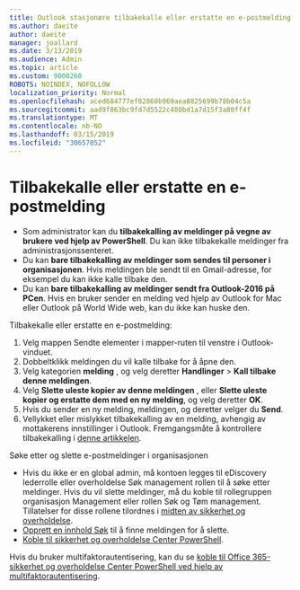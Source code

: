 ```yaml
---
title: Outlook stasjonære tilbakekalle eller erstatte en e-postmelding
ms.author: daeite
author: daeite
manager: joallard
ms.date: 3/13/2019
ms.audience: Admin
ms.topic: article
ms.custom: 9000260
ROBOTS: NOINDEX, NOFOLLOW
localization_priority: Normal
ms.openlocfilehash: aced684777ef82860b969aea8825699b78b04c5a
ms.sourcegitcommit: aad9f863bc9fd7d5522c480bd1a7d15f3a80ff4f
ms.translationtype: MT
ms.contentlocale: nb-NO
ms.lasthandoff: 03/15/2019
ms.locfileid: "30657052"
---
```

# <a name="recall-or-replace-an-email-message"></a>Tilbakekalle eller erstatte en e-postmelding

- Som administrator kan du **tilbakekalling av meldinger på vegne av brukere ved hjelp av PowerShell**. Du kan ikke tilbakekalle meldinger fra administrasjonssenteret.
- Du kan **bare tilbakekalling av meldinger som sendes til personer i organisasjonen**. Hvis meldingen ble sendt til en Gmail-adresse, for eksempel du kan ikke kalle tilbake den.
- Du kan **bare tilbakekalling av meldinger sendt fra Outlook-2016 på PCen**. Hvis en bruker sender en melding ved hjelp av Outlook for Mac eller Outlook på World Wide web, kan du ikke kan huske den.

Tilbakekalle eller erstatte en e-postmelding:

1. Velg mappen Sendte elementer i mapper-ruten til venstre i Outlook-vinduet.
1. Dobbeltklikk meldingen du vil kalle tilbake for å åpne den.
1. Velg kategorien **melding** , og velg deretter **Handlinger** > **Kall tilbake denne meldingen**.
1. Velg **Slette uleste kopier av denne meldingen** , eller **Slette uleste kopier og erstatte dem med en ny melding**, og velg deretter **OK**.
1. Hvis du sender en ny melding, meldingen, og deretter velger du **Send**.
1. Vellykket eller mislykket tilbakekalling av en melding, avhengig av mottakerens innstillinger i Outlook. Fremgangsmåte å kontrollere tilbakekalling i [denne artikkelen](https://support.office.com/article/35027f88-d655-4554-b4f8-6c0729a723a0).

Søke etter og slette e-postmeldinger i organisasjonen

- Hvis du ikke er en global admin, må kontoen legges til eDiscovery lederrolle eller overholdelse Søk management rollen til å søke etter meldinger. Hvis du vil slette meldinger, må du koble til rollegruppen organisasjon Management eller rollen Søk og Tøm management. Tillatelser for disse rollene tilordnes i [midten av sikkerhet og overholdelse](https://go.microsoft.com/fwlink/?linkid=2083731).
- [Opprett en innhold Søk](https://docs.microsoft.com/office365/securitycompliance/content-search) til å finne meldingen for å slette.
- [Koble til sikkerhet og overholdelse Center PowerShell](https://docs.microsoft.com/powershell/exchange/office-365-scc/connect-to-scc-powershell/connect-to-scc-powershell?view=exchange-ps).

Hvis du bruker multifaktorautentisering, kan du se [koble til Office 365-sikkerhet og overholdelse Center PowerShell ved hjelp av multifaktorautentisering](https://docs.microsoft.com/powershell/exchange/office-365-scc/connect-to-scc-powershell/mfa-connect-to-scc-powershell?view=exchange-ps).